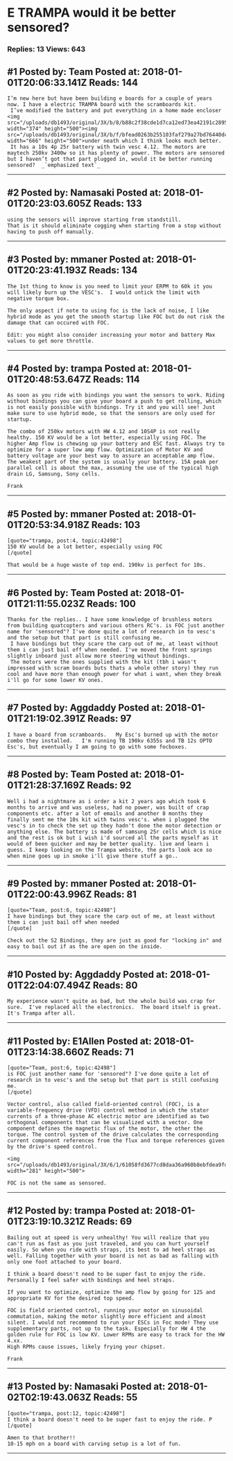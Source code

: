 # E TRAMPA would it be better sensored?

### Replies: 13 Views: 643

## \#1 Posted by: Team Posted at: 2018-01-01T20:06:33.141Z Reads: 144

```
I’m new here but have been building e boards for a couple of years now. I have a electric TRAMPA board with the scramboards kit. 
 I’ve modified the battery and put everything in a home made encloser <img src="/uploads/db1493/original/3X/b/8/b88c2f38cde1d7ca12ed73ea42191c289571fcc3.jpeg" width="374" height="500"><img src="/uploads/db1493/original/3X/b/f/bfead0263b255103faf279a27bd76440dc933c03.jpeg" width="666" height="500">under neath which I think looks much better. 
 It has a 10s 4p 25r battery with twin vesc 4.12. The motors are maytech 250kv 3400w so it has plenty of power. The motors are sensored but I haven’t got that part plugged in, would it be better running sensored?  _`emphasized text`_
```

---
## \#2 Posted by: Namasaki Posted at: 2018-01-01T20:23:03.605Z Reads: 133

```
using the sensors will improve starting from standstill.
That is it should eliminate cogging when starting from a stop without having to push off manually.
```

---
## \#3 Posted by: mmaner Posted at: 2018-01-01T20:23:41.193Z Reads: 134

```
The 1st thing to know is you need to limit your ERPM to 60k it you will likely burn up the VESC's.  I would untick the limit with negative torque box. 

The only aspect if note to using foc is the lack of noise, I like hybrid mode as you get the smooth startup like FOC but do not risk the damage that can occured with FOC.

Edit: you might also consider increasing your motor and battery Max values to get more throttle.
```

---
## \#4 Posted by: trampa Posted at: 2018-01-01T20:48:53.647Z Reads: 114

```
As soon as you ride with bindings you want the sensors to work. Riding without bindings you can give your board a push to get rolling, which is not easily possible with bindings. Try it and you will see! Just make sure to use hybrid mode, so that the sensors are only used for startup.

The combo of 250kv motors with HW 4.12 and 10S4P is not really healthy. 150 KV would be a lot better, especially using FOC. The higher Amp flow is chewing up your battery and ESC fast. Always try to optimize for a super low amp flow. Optimization of Motor KV and battery voltage are your best way to assure an acceptable amp flow. The weakest part of the system is usually your battery. 15A peak per parallel cell is about the max, assuming the use of the typical high drain LG, Samsung, Sony cells. 

Frank
```

---
## \#5 Posted by: mmaner Posted at: 2018-01-01T20:53:34.918Z Reads: 103

```
[quote="trampa, post:4, topic:42498"]
150 KV would be a lot better, especially using FOC
[/quote]

That would be a huge waste of top end. 190kv is perfect for 10s.
```

---
## \#6 Posted by: Team Posted at: 2018-01-01T21:11:55.023Z Reads: 100

```
Thanks for the replies.. I have some knowledge of brushless motors from building quatcopters and various others RC's. is FOC just another name for 'sensored"? I've done quite a lot of research in to vesc's and the setup but that part is still confusing me. 
 I have bindings but they scare the carp out of me, at least without them i can just bail off when needed. I've moved the front springs slightly inboard just allow more steering without bindings. 
 The motors were the ones supplied with the kit (tbh i wasn't impressed with scram boards buts thats a whole other story) they run cool and have more than enough power for what i want, when they break i'll go for some lower KV ones.
```

---
## \#7 Posted by: Aggdaddy Posted at: 2018-01-01T21:19:02.391Z Reads: 97

```
I have a board from scramboards.   My Esc's burned up with the motor combo they installed.   I'm running TB 190kv 6355s and TB 12s OPTO Esc's, but eventually I am going to go with some focboxes.
```

---
## \#8 Posted by: Team Posted at: 2018-01-01T21:28:37.169Z Reads: 92

```
Well i had a nightmare as i order a kit 2 years ago which took 6 months to arrive and was useless, had no power, was built of crap components etc. after a lot of emails and another 8 months they finally sent me the 10s kit with twins vesc's. when i plugged the vesc's in to check the set up they hadn't done the motor detection or anything else. The battery is made of samsung 25r cells which is nice and the rest is ok but i wish i'd sourced all the parts myself as it would of been quicker and may be better quality. live and learn i guess. I keep looking on the Trampa website, the parts look ace so when mine goes up in smoke i'll give there stuff a go..
```

---
## \#9 Posted by: mmaner Posted at: 2018-01-01T22:00:43.996Z Reads: 81

```
[quote="Team, post:6, topic:42498"]
I have bindings but they scare the carp out of me, at least without them i can just bail off when needed
[/quote]

Check out the S2 Bindings, they are just as good for "locking in" and easy to bail out if as the are open on the inside.
```

---
## \#10 Posted by: Aggdaddy Posted at: 2018-01-01T22:04:07.494Z Reads: 80

```
My experience wasn't quite as bad, but the whole build was crap for sure.  I've replaced all the electronics.  The board itself is great.  It's Trampa after all.
```

---
## \#11 Posted by: E1Allen Posted at: 2018-01-01T23:14:38.660Z Reads: 71

```
[quote="Team, post:6, topic:42498"]
is FOC just another name for 'sensored"? I've done quite a lot of research in to vesc's and the setup but that part is still confusing me.
[/quote]

Vector control, also called field-oriented control (FOC), is a variable-frequency drive (VFD) control method in which the stator currents of a three-phase AC electric motor are identified as two orthogonal components that can be visualized with a vector. One component defines the magnetic flux of the motor, the other the torque. The control system of the drive calculates the corresponding current component references from the flux and torque references given by the drive's speed control. 

<img src="/uploads/db1493/original/3X/6/1/61058fd3677cd8daa36a960b8ebfdea9fd6cade7.PNG" width="281" height="500">

FOC is not the same as sensored.
```

---
## \#12 Posted by: trampa Posted at: 2018-01-01T23:19:10.321Z Reads: 69

```
Bailing out at speed is very unhealthy! You will realize that you can't run as fast as you just traveled, and you can hurt yourself easily. So when you ride with straps, its best to ad heel straps as well. Falling together with your board is not as bad as falling with only one foot attached to your board. 

I think a board doesn't need to be super fast to enjoy the ride. Personally I feel safer with bindings and heel straps. 

If you want to optimize, optimize the amp flow by going for 12S and appropriate KV for the desired top speed. 

FOC is field oriented control, running your motor on sinusoidal commutation, making the motor slightly more efficient and almost silent. I would not recommend to run your ESCs in Foc mode! They use supplementary parts, not up to the task. Especially for HW 4 the golden rule for FOC is low KV. Lower RPMs are easy to track for the HW 4.xx.
High RPMs cause issues, likely frying your chipset.

Frank
```

---
## \#13 Posted by: Namasaki Posted at: 2018-01-02T02:19:43.063Z Reads: 55

```
[quote="trampa, post:12, topic:42498"]
I think a board doesn't need to be super fast to enjoy the ride. P
[/quote]

Amen to that brother!!
10-15 mph on a board with carving setup is a lot of fun.
```

---
